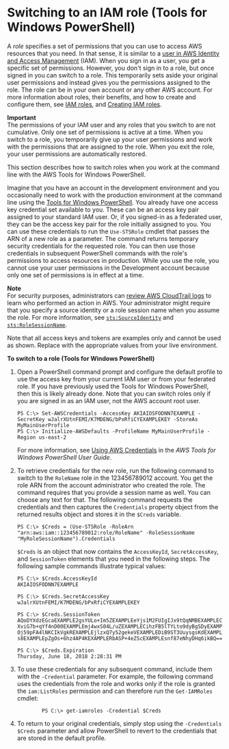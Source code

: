 # Switching to an IAM role \(Tools for Windows PowerShell\)<a name="id_roles_use_switch-role-twp"></a>

A *role* specifies a set of permissions that you can use to access AWS resources that you need\. In that sense, it is similar to a [user in AWS Identity and Access Management](https://docs.aws.amazon.com/IAM/latest/UserGuide/id.html) \(IAM\)\. When you sign in as a user, you get a specific set of permissions\. However, you don't sign in to a role, but once signed in you can switch to a role\. This temporarily sets aside your original user permissions and instead gives you the permissions assigned to the role\. The role can be in your own account or any other AWS account\. For more information about roles, their benefits, and how to create and configure them, see [IAM roles](id_roles.md), and [Creating IAM roles](id_roles_create.md)\.

**Important**  
The permissions of your IAM user and any roles that you switch to are not cumulative\. Only one set of permissions is active at a time\. When you switch to a role, you temporarily give up your user permissions and work with the permissions that are assigned to the role\. When you exit the role, your user permissions are automatically restored\.

This section describes how to switch roles when you work at the command line with the AWS Tools for Windows PowerShell\.

Imagine that you have an account in the development environment and you occasionally need to work with the production environment at the command line using the [Tools for Windows PowerShell](http://aws.amazon.com/powershell/)\. You already have one access key credential set available to you\. These can be an access key pair assigned to your standard IAM user\. Or, if you signed\-in as a federated user, they can be the access key pair for the role initially assigned to you\. You can use these credentials to run the `Use-STSRole` cmdlet that passes the ARN of a new role as a parameter\. The command returns temporary security credentials for the requested role\. You can then use those credentials in subsequent PowerShell commands with the role's permissions to access resources in production\. While you use the role, you cannot use your user permissions in the Development account because only one set of permissions is in effect at a time\.

**Note**  
For security purposes, administrators can [review AWS CloudTrail logs](cloudtrail-integration.md#cloudtrail-integration_signin-tempcreds) to learn who performed an action in AWS\. Your administrator might require that you specify a source identity or a role session name when you assume the role\. For more information, see [`sts:SourceIdentity`](reference_policies_iam-condition-keys.md#ck_sourceidentity) and [`sts:RoleSessionName`](reference_policies_iam-condition-keys.md#ck_rolesessionname)\.

Note that all access keys and tokens are examples only and cannot be used as shown\. Replace with the appropriate values from your live environment\.

**To switch to a role \(Tools for Windows PowerShell\)**

1. Open a PowerShell command prompt and configure the default profile to use the access key from your current IAM user or from your federated role\. If you have previously used the Tools for Windows PowerShell, then this is likely already done\. Note that you can switch roles only if you are signed in as an IAM user, not the AWS account root user\.

   ```
   PS C:\> Set-AWSCredentials -AccessKey AKIAIOSFODNN7EXAMPLE -SecretKey wJalrXUtnFEMI/K7MDENG/bPxRfiCYEXAMPLEKEY -StoreAs MyMainUserProfile
   PS C:\> Initialize-AWSDefaults -ProfileName MyMainUserProfile -Region us-east-2
   ```

   For more information, see [Using AWS Credentials](https://docs.aws.amazon.com/powershell/latest/userguide/specifying-your-aws-credentials.html) in the *AWS Tools for Windows PowerShell User Guide*\.

1. To retrieve credentials for the new role, run the following command to switch to the `RoleName` role in the 123456789012 account\. You get the role ARN from the account administrator who created the role\. The command requires that you provide a session name as well\. You can choose any text for that\. The following command requests the credentials and then captures the `Credentials` property object from the returned results object and stores it in the `$Creds` variable\.

   ```
   PS C:\> $Creds = (Use-STSRole -RoleArn "arn:aws:iam::123456789012:role/RoleName" -RoleSessionName "MyRoleSessionName").Credentials
   ```

   `$Creds` is an object that now contains the `AccessKeyId`, `SecretAccessKey`, and `SessionToken` elements that you need in the following steps\. The following sample commands illustrate typical values:

   ```
   PS C:\> $Creds.AccessKeyId
   AKIAIOSFODNN7EXAMPLE
   
   PS C:\> $Creds.SecretAccessKey
   wJalrXUtnFEMI/K7MDENG/bPxRfiCYEXAMPLEKEY
   
   PS C:\> $Creds.SessionToken
   AQoDYXdzEGcaEXAMPLE2gsYULo+Im5ZEXAMPLEeYjs1M2FUIgIJx9tQqNMBEXAMPLECvSRyh0FW7jEXAMPLEW+vE/7s1HRp
   XviG7b+qYf4nD00EXAMPLEmj4wxS04L/uZEXAMPLECihzFB5lTYLto9dyBgSDyEXAMPLE9/g7QRUhZp4bqbEXAMPLENwGPy
   Oj59pFA4lNKCIkVgkREXAMPLEjlzxQ7y52gekeVEXAMPLEDiB9ST3UuysgsKdEXAMPLE1TVastU1A0SKFEXAMPLEiywCC/C
   s8EXAMPLEpZgOs+6hz4AP4KEXAMPLERbASP+4eZScEXAMPLEsnf87eNhyDHq6ikBQ==
   
   PS C:\> $Creds.Expiration
   Thursday, June 18, 2018 2:28:31 PM
   ```

1. To use these credentials for any subsequent command, include them with the `-Credential` parameter\. For example, the following command uses the credentials from the role and works only if the role is granted the `iam:ListRoles` permission and can therefore run the `Get-IAMRoles` cmdlet:

   ```
           PS C:\> get-iamroles -Credential $Creds
   ```

1. To return to your original credentials, simply stop using the `-Credentials $Creds` parameter and allow PowerShell to revert to the credentials that are stored in the default profile\.